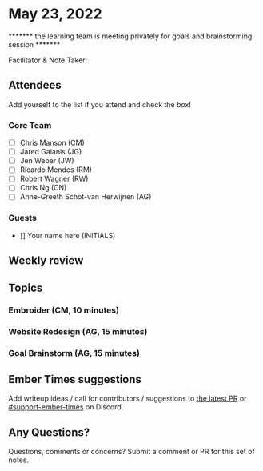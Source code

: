 # May 23, 2022

 ******* the learning team is meeting privately for goals and brainstorming session *******

 Facilitator & Note Taker:

 ## Attendees

 Add yourself to the list if you attend and check the box!

 ### Core Team

 - [ ] Chris Manson (CM)
 - [ ] Jared Galanis (JG)
 - [ ] Jen Weber (JW)
 - [ ] Ricardo Mendes (RM)
 - [ ] Robert Wagner (RW)
 - [ ] Chris Ng (CN)
 - [ ] Anne-Greeth Schot-van Herwijnen (AG)

 ### Guests

 - [] Your name here (INITIALS)

 ## Weekly review

 ## Topics

 ### Embroider (CM, 10 minutes)

 ### Website Redesign (AG, 15 minutes)

 ### Goal Brainstorm (AG, 15 minutes)

 <!-- If you would like to add a topic to the agenda please add a suggestion to the PR using the following format: -->
 <!-- ### Your topic (INITIALS, expected duration in minutes) -->

 ## Ember Times suggestions

 Add writeup ideas / call for contributors / suggestions to [the latest PR](https://github.com/ember-learn/ember-blog/pulls?q=is%3Aopen+is%3Apr+label%3A%22%F0%9F%97%9E+embertimes%22%20or%20#support-ember-times) or [#support-ember-times](https://discordapp.com/channels/480462759797063690/485450546887786506) on Discord.

 ## Any Questions?

 Questions, comments or concerns? Submit a comment or PR for this set of notes.
